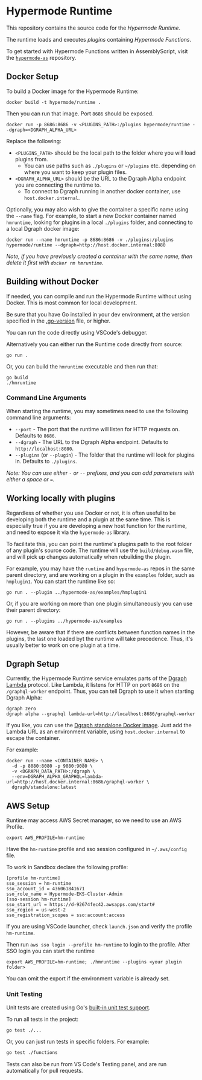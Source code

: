 # Hypermode Runtime

This repository contains the source code for the _Hypermode Runtime_.

The runtime loads and executes _plugins_ containing _Hypermode Functions_.

To get started with Hypermode Functions written in AssemblyScript, visit the
[`hypermode-as`](https://github.com/gohypermode/hypermode-as) repository.

## Docker Setup

To build a Docker image for the Hypermode Runtime:

```
docker build -t hypermode/runtime .
```

Then you can run that image.  Port `8686` should be exposed.

```
docker run -p 8686:8686 -v <PLUGINS_PATH>:/plugins hypermode/runtime --dgraph=<DGRAPH_ALPHA_URL>
```

Replace the following:
- `<PLUGINS_PATH>` should be the local path to the folder where you will load plugins from.
  - You can use paths such as `./plugins` or `~/plugins` etc. depending on where you want to keep your plugin files.
- `<DGRAPH_ALPHA_URL>` should be the URL to the Dgraph Alpha endpoint you are connecting the runtime to.
  - To connect to Dgraph running in another docker container, use `host.docker.internal`.

Optionally, you may also wish to give the container a specific name using the `--name` flag.
For example, to start a new Docker container named `hmruntime`, looking for plugins in a local `./plugins` folder,
and connecting to a local Dgraph docker image:

```
docker run --name hmruntime -p 8686:8686 -v ./plugins:/plugins hypermode/runtime --dgraph=http://host.docker.internal:8080
```

_Note, if you have previously created a container with the same name, then delete it first with `docker rm hmruntime`._

## Building without Docker

If needed, you can compile and run the Hypermode Runtime without using Docker.
This is most common for local development.

Be sure that you have Go installed in your dev environment, at the version specified in the [.go-version](./go-verson) file, or higher.

You can run the code directly using VSCode's debugger.

Alternatively you can either run the Runtime code directly from source:

```
go run .
```

Or, you can build the `hmruntime` executable and then run that:

```
go build
./hmruntime
```

### Command Line Arguments

When starting the runtime, you may sometimes need to use the following command line arguments:

- `--port` - The port that the runtime will listen for HTTP requests on.  Defaults to `8686`.
- `--dgraph` - The URL to the Dgraph Alpha endpoint.  Defaults to `http://localhost:8080`.
- `--plugins` (or `--plugin`) - The folder that the runtime will look for plugins in.  Defaults to `./plugins`.

_Note: You can use either `-` or `--` prefixes, and you can add parameters with either a space or `=`._

## Working locally with plugins

Regardless of whether you use Docker or not, it is often useful to be developing both the runtime
and a plugin at the same time.  This is especially true if you are developing a new host function
for the runtime, and need to expose it via the `hypermode-as` library.

To facilitate this, you can point the runtime's plugins path to the root folder of any plugin's
source code.  The runtime will use the `build/debug.wasm` file, and will pick up changes
automatically when rebuilding the plugin.

For example, you may have the `runtime` and `hypermode-as` repos in the same parent directory,
and are working on a plugin in the `examples` folder, such as `hmplugin1`.  You can start the
runtime like so:

```
go run . --plugin ../hypermode-as/examples/hmplugin1
```

Or, if you are working on more than one plugin simultaneously you can use their parent directory:

```
go run . --plugins ../hypermode-as/examples
```

However, be aware that if there are conflicts between function names in the plugins,
the last one loaded byt the runtime will take precedence.  Thus, it's usually better to work
on one plugin at a time.

## Dgraph Setup

Currently, the Hypermode Runtime service emulates parts of the 
[Dgraph Lambda](https://dgraph.io/docs/graphql/lambda/lambda-overview/) protocol.
Like Lambda, it listens for HTTP on port `8686` on the `/graphql-worker` endpoint.
Thus, you can tell Dgraph to use it when starting Dgraph Alpha:

```
dgraph zero
dgraph alpha --graphql lambda-url=http://localhost:8686/graphql-worker
```

If you like, you can use the [Dgraph standalone Docker image](https://dgraph.io/docs/deploy/installation/single-host-setup/).
Just add the Lambda URL as an environment variable, using `host.docker.internal` to escape the container.

For example:

```
docker run --name <CONTAINER_NAME> \
  -d -p 8080:8080 -p 9080:9080 \
  -v <DGRAPH_DATA_PATH>:/dgraph \
  --env=DGRAPH_ALPHA_GRAPHQL=lambda-url=http://host.docker.internal:8686/graphql-worker \
  dgraph/standalone:latest
```

## AWS Setup
Runtime may access AWS Secret manager, so we need to use an AWS Profile.

```
export AWS_PROFILE=hm-runtime
```
Have the `hm-runtime` profile and sso session configured in `~/.aws/config` file.

To work in Sandbox declare the following profile:
```
[profile hm-runtime]
sso_session = hm-runtime
sso_account_id = 436061841671
sso_role_name = Hypermode-EKS-Cluster-Admin
[sso-session hm-runtime]
sso_start_url = https://d-92674fec42.awsapps.com/start#
sso_region = us-west-2
sso_registration_scopes = sso:account:access
```

If you are using VSCode launcher, check `launch.json` and verify the profile `hm-runtime`.

Then run `aws sso login --profile hm-runtime` to login to the profile.
After SSO login you can start the runtime 

```
export AWS_PROFILE=hm-runtime; ./hmruntime --plugins <your plugin folder>

```
You can omit the export if the environment variable is already set.

### Unit Testing

Unit tests are created using Go's [built-in unit test support](https://go.dev/doc/tutorial/add-a-test).

To run all tests in the project:

```sh
go test ./...
```

Or, you can just run tests in specific folders.  For example:

```sh
go test ./functions
```

Tests can also be run from VS Code's Testing panel, and are run automatically for pull requests.
